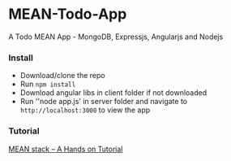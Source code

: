 MEAN-Todo-App
=============

A Todo MEAN App - MongoDB, Expressjs, Angularjs and Nodejs

### Install

* Download/clone the repo
* Run `npm install`
* Download angular libs in client folder if not downloaded
* Run ''node app.js' in server folder  and navigate to `http://localhost:3000` to view the app

### Tutorial 

[MEAN stack – A Hands on Tutorial](http://thejackalofjavascript.com/mean-stack-hands-on-tutorial)
